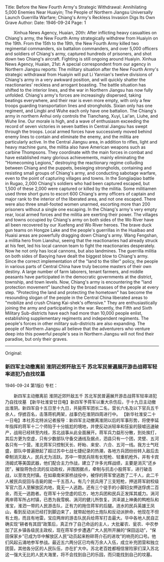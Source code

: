 Title: Before the New Fourth Army's Strategic Withdrawal: Annihilating 5,000 Enemies Near Huaiyin; The People of Northern Jiangsu Universally Launch Guerrilla Warfare; Chiang's Army's Reckless Invasion Digs Its Own Grave
Author:
Date: 1946-09-24
Page: 1

　　Xinhua News Agency, Huaian, 20th: After inflicting heavy casualties on Chiang's army, the New Fourth Army strategically withdrew from Huaiyin on the 19th. From the 15th to the 19th, the New Fourth Army killed two regimental commanders, six battalion commanders, and over 5,000 officers and soldiers of Chiang's army, captured hundreds of prisoners, and shot down two Chiang's aircraft. Fighting is still ongoing around Huaiyin.
    Xinhua News Agency, Huaian, 21st: A special correspondent from our agency in Northern Jiangsu reports: The military situation after the New Fourth Army's strategic withdrawal from Huaiyin will put Li Yannian's twelve divisions of Chiang's army in a very awkward position, and will quickly shatter the reactionaries' reckless and arrogant boasting. The battle situation has shifted to the interior lines, and the war in Northern Jiangsu has now fully unfolded. Chiang's army's forces are increasingly dispersed, taking beatings everywhere, and their rear is even more empty, with only a few troops guarding transportation lines and strongholds. Sixian only has one regiment, and Lingbi and Wuhe each only have one battalion. The Chiang's army in northern Anhui only controls the Tianchang, Xuyi, Lai'an, Liuhe, and Wuhe line. Our morale is high, and a wave of enthusiasm exceeding the record of seven victories in seven battles in Central Jiangsu has swept through the troops. Local armed forces have successively moved behind enemy lines to contain and eliminate the enemy, and the militia are particularly active. In the Central Jiangsu area, in addition to rifles, light and heavy machine guns, the militia also have American weapons such as carbine Thompsons. They coordinate with the main forces in combat and have established many glorious achievements, mainly eliminating the "Homecoming Legions," destroying the reactionary regime colluding between Chiang and the puppets, besieging strongholds, containing and resisting small groups of Chiang's army, and conducting sabotage warfare, even to the point of capturing villages and towns. In the Songjiaqiao battle in Rugao, 2,000 Chiang's soldiers who had been captured escaped, but 1,500 of these 2,000 were captured or killed by the militia. Some militiamen used three short guns to escort 600 Chiang's army officers of captain and major rank to the interior of the liberated area, and not one escaped. There were also three small-footed women unarmed, escorting more than 200 prisoners without a single one escaping. In the Chiang's army's very empty rear, local armed forces and the militia are exerting their power. The villages and towns occupied by Chiang's army on both sides of the Wo River have all been recovered by our Xuefeng and Wo River heroes. The brave duck gun teams on Hongze Lake and the people's guerrillas in the Huaibao and Huaisi areas are powerfully dragging down Chiang's army. Wang Fengshan, a militia hero from Lianshui, seeing that the reactionaries had already struck at his feet, led his local cannon team to fight the reactionaries desperately. Now he not only has local cannons, but also landmines. The guerrilla militia on both sides of Baoying have dealt the biggest blow to Chiang's army. Since the correct implementation of the "land to the tiller" policy, the people in various parts of Central China have truly become masters of their own destiny. A large number of farm laborers, tenant farmers, and middle peasants have participated in the democratic governments at the district, township, and town levels. Now, Chiang's army is encountering the "land protection movement" launched by the broad masses of the people at every step. "Protecting the land and protecting the hometown" has become the resounding slogan of the people in the Central China liberated areas to "mobilize and crush Chiang Kai-shek's offensive." They are enthusiastically joining the army and participating in the war. Recently, the Fifth and Sixth Military Sub-districts have each had more than 10,000 people enlist, establishing supplementary regiments and independent regiments. The people's forces in other military sub-districts are also expanding. The people of Northern Jiangsu all believe that the adventurers who venture deep into this powerful people's sea in Northern Jiangsu will not find their paradise, but only their graves.



<hr /> 

Original: 


### 新四军主动撤离前  淮阴近郊歼敌五千  苏北军民普遍展开游击战蒋军轻率进犯乃自找坟墓

1946-09-24
第1版()
专栏：

　　新四军主动撤离前
    淮阴近郊歼敌五千
    苏北军民普遍展开游击战蒋军轻率进犯乃自找坟墓
    【新华社淮安廿日电】新四军予蒋军以重大杀伤后，于十九日主动撤出淮阴。新四军自十五日至十九日，共毙蒋军团长二名，营长六名及以下官兵五千余人，俘掳百名，击落蒋机两架，战事仍在淮阴四周进行中。
    【新华社淮安二十一日电】本社苏北特派记者报导：新四军主动撤离淮阴以后的军事形势，将使李延年指挥的蒋军十二个师陷于十分尴尬的境地，并使反动派轻率和狂妄的鼓嘘迅速破产，战局已经转至内线，苏北战事从此全面展开。蒋军兵力益形分散，到处挨打，其后方更为空虚，只有少数部队守备交通线及据点，泗县只有一个团，灵壁、五河各只有一个营。淮北蒋军只控制天长、盱眙、来安、六合、五河一线。我方士气旺盛，部队中普遍掀起了超过苏中七战七捷纪录的热潮，各地方兵团纷纷转入敌后去牵制消灭敌人，民兵尤为活跃。苏中一带民兵除有长短枪、轻重机枪外，并有卡宾汤姆式等美国武器，他们配合主力作战，建立了许多光辉战绩，主要是消灭“还乡团”，摧毁蒋伪合流的反动政权，并围困据点，牵制与抗击小股蒋军，进行破击战，以至攻克村镇。在如皋南宋家桥战役中，被俘的蒋军曾逃跑了二千人，此二千人被民兵捉回与击毙的就一千五百人。有几个民兵用了三支短枪，押送蒋军尉校级军官六百人至解放区内地，竟无一人逃跑。还有三个徒手的小脚妇女押送俘虏二百余，而无一逃跑者。在蒋军十分空虚的后方，地方兵团和民兵正发挥其威力。涡河两岸蒋军所占村镇，已悉为我雪枫、涡河的健儿所恢复。洪泽湖上神勇的鸭枪队和淮宝，淮泗一带的人民游击队，正有力的拖住蒋军的后腿。涟水的民兵英雄王凤山，看到反动派已经打到脚边来了，就带起他的土炮队和反动派拚命，他现在不但有土炮，而且有地雷。宝应两岸的游击队民兵给蒋军打击最大。华中各地人民自正确实现“耕者有其田”政策后，真正作了自己命运的主人，大批雇农、瓮农、中农参加了区乡镇各级民主政权，现在蒋军步步遭遇广大人民所开展的“保田运动”，“保田保家乡”已成为华中解放区人民“动员起来粉碎蒋介石的进攻”的响亮的口号。他们风起云涌地参军参战。最近五六两分区已均有万余人入伍，成立补充团营和独立团营。其他各分区的人民队伍，亦在扩大中。苏北老百姓都相信冒险家们深入苏北这一强大无比的人民大海里，将不会找到自己的乐园，而只能找到自己的坟墓。
